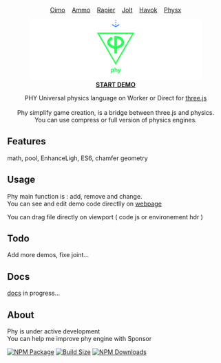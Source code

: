 <p align="center" style="display: flex; justify-content: center;">
	<a href="https://github.com/saharan/OimoPhysics/">Oimo</a>&nbsp;&nbsp;&nbsp;&nbsp;
	<a href="https://github.com/kripken/ammo.js">Ammo</a>&nbsp;&nbsp;&nbsp;&nbsp;
	<a href="https://github.com/dimforge/rapier.js">Rapier</a>&nbsp;&nbsp;&nbsp;&nbsp;
	<a href="https://github.com/jrouwe/JoltPhysics.js">Jolt</a>&nbsp;&nbsp;&nbsp;&nbsp;
	<a href="https://github.com/BabylonJS/Babylon.js">Havok</a>&nbsp;&nbsp;&nbsp;&nbsp;
	<a href="https://github.com/fabmax/physx-js-webidl">Physx</a>
</p>

<p align="center"><a href="https://lo-th.github.io/phy/"><img src="./assets/icons/phy_map.png" alt="START DEMO"/></a><br><a href="https://lo-th.github.io/phy/"><b>START DEMO</b></a></p>
<p align="center">
PHY Universal physics language on Worker or Direct for <a href="https://github.com/mrdoob/three.js">three.js</a><br><br>
Phy simplify game creation, is a bridge between three.js and physics.<br>
You can use compress or full version of physics engines.
</p>

## Features

math, pool, EnhanceLigh, ES6, chamfer geometry

## Usage

Phy main function is : add, remove and change.<br>
You can see and edit demo code directlly on <a href="https://lo-th.github.io/phy/">webpage</a> 

You can drag file directly on viewport ( code js or environement hdr ) 

## Todo

Add more demos, fixe joint...

## Docs

<a href="https://lo-th.github.io/phy/docs/index.html#manual/Welcome">docs</a> in progress...

## About

Phy is under active development<br>
You can help me improve phy engine with Sponsor

[![NPM Package][npm]][npm-url]
[![Build Size][build-size]][build-size-url]
[![NPM Downloads][npm-downloads]][npmtrends-url]

[npm]: https://img.shields.io/npm/v/phy-engine
[npm-url]: https://www.npmjs.com/package/phy-engine
[build-size]: https://badgen.net/bundlephobia/minzip/phy-engine
[build-size-url]: https://bundlephobia.com/result?p=phy-engine
[npm-downloads]: https://img.shields.io/npm/dw/phy-engine
[npmtrends-url]: https://www.npmtrends.com/phy-engine